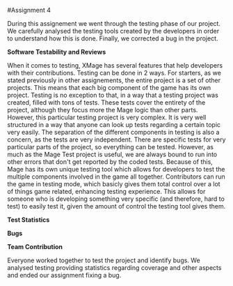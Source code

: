 #Assignment 4

During this assignement we went through the testing phase of our project. We carefully analysed the testing tools created
by the developers in order to understand how this is done. Finally, we corrected a bug in the project.

__Software Testability and Reviews__

When it comes to testing, XMage has several features that help developers with their contributions. Testing can be done in 2 ways. For starters, as we stated previously in other assignements, the entire project is a set of other projects. This means that each big component of the game has its own project. Testing is no exception to that, in a way that a testing project was created, filled with tons of tests. These tests cover the entirety of the project, although they focus more the Mage logic than other parts. However, this particular testing project is very complex. It is very well structured in a way that anyone can look up tests regarding a certain topic very easily. The separation of the different components in testing is also a concern, as the tests are very independent. There are specific tests for very particular parts of the project, so everything can be tested. However, as much as the Mage Test project is useful, we are always bound to run into other errors that don't get reported by the coded tests. Because of this, Mage has its own unique testing tool which allows for developers to test the multiple components involved in the game all together. Contributors can run the game in testing mode, which basicly gives them total control over a lot of things game related, enhancing testing experience. This allows for someone who is developing something very specific (and therefore, hard to test) to easily test it, given the amount of control the testing tool gives them.

__Test Statistics__

__Bugs__

__Team Contribution__

Everyone worked together to test the project and identify bugs. We analysed testing providing statistics regarding coverage
and other aspects and ended our assignment fixing a bug.
